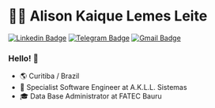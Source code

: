 # 👨‍💻 Alison Kaique Lemes Leite

[![Linkedin Badge](https://img.shields.io/badge/-LinkedIn-blue?style=flat-square&logo=Linkedin&logoColor=white&link=https://www.linkedin.com/in/alisonkaique/)](https://www.linkedin.com/in/alisonkaique/)
[![Telegram Badge](https://img.shields.io/badge/-Telegram-1ca0f1?style=flat-square&labelColor=1ca0f1&logo=telegram&logoColor=white&link=https://t.me/richardolopes)](https://t.me/alisonkaique)
[![Gmail Badge](https://img.shields.io/badge/-Gmail-c14438?style=flat-square&logo=Gmail&logoColor=white&link=mailto:alisonkaique@akllsistemas.com.br)](mailto:alisonkaique@akllsistemas.com.br)

### Hello! 👋

- 🌎 Curitiba / Brazil
- 💼 Specialist Software Engineer at A.K.L.L. Sistemas
- 🎓 Data Base Administrator at FATEC Bauru
